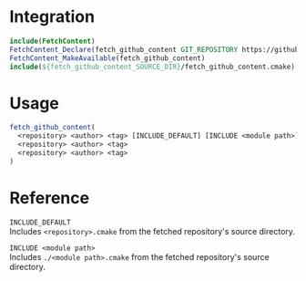 # Integration
```cmake
include(FetchContent)
FetchContent_Declare(fetch_github_content GIT_REPOSITORY https://github.com/CesarBerriot/fetch_github_content.git GIT_TAG 1.0.0)
FetchContent_MakeAvailable(fetch_github_content)
include(${fetch_github_content_SOURCE_DIR}/fetch_github_content.cmake)
```

# Usage
```cmake
fetch_github_content(
  <repository> <author> <tag> [INCLUDE_DEFAULT] [INCLUDE <module path>] [INCLUDE <other module path>]
  <repository> <author> <tag>
  <repository> <author> <tag>
)
```

# Reference
`INCLUDE_DEFAULT` \
Includes `<repository>.cmake` from the fetched repository's source directory.

`INCLUDE <module path>` \
Includes `./<module path>.cmake` from the fetched repository's source directory.